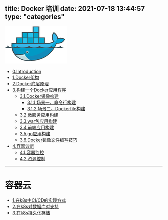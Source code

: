 
title: Docker 培训
date: 2021-07-18 13:44:57
type: "categories"
---

![docker](assets/README-52116020.png)
* [0.Introduction](README)
* [1.Docker架构](1.docker-infrustructure)
* [2.Docker底层原理](2.what-docker-todo)
* [3.构建一个Docker应用程序](3.docker-practice)
    * [3.1.Docker镜像构建](3.1.docker-build)
        * [3.1.1 场景一、命令行构建](3.1.1docker-build-client)
        * [3.1.2 场景二、Dockerfile构建](3.1.2docker-build-dockerfile)
    * [3.2.微服务应用构建](3.2.docker-build-cloud)
    * [3.3.war包应用构建](3.3.docker-build-war)
    * [3.4.前端应用构建](3.4.docker-build-npm)
    * [3.5.go应用构建](3.5.docker-build-go)
    * [3.6.Docker镜像文件编写技巧](3.6.docker-build-skill)
* [4.容器诊断](4.docker-diagnose)
    * [4.1.容器监控](4.1.docker-monitor)
    * [4.2.资源控制](4.2.docker-resource)

-----
# 容器云
* [1.在k8s中CI/CD的实现方式](1.ccs-in-k8s)
* [2.在k8s对数据库对支持](2.database-in-k8s)
* [3.在k8s持久化存储](3.storage-in-k8s)
